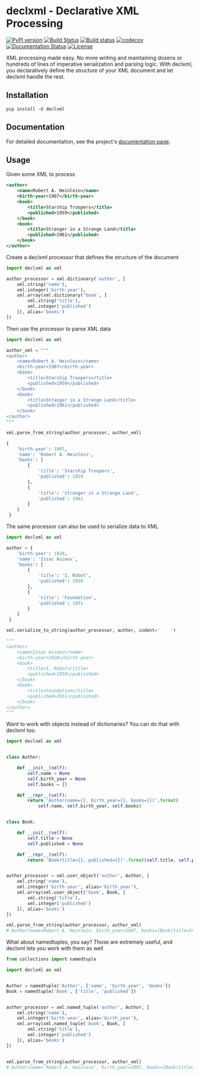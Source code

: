 # declxml - Declarative XML Processing
[![PyPI version](https://badge.fury.io/py/declxml.svg)](https://badge.fury.io/py/declxml)
[![Build Status](https://travis-ci.org/gatkin/declxml.svg?branch=master)](https://travis-ci.org/gatkin/declxml)
[![Build status](https://ci.appveyor.com/api/projects/status/00dndldkr0k2if5f/branch/master?svg=true)](https://ci.appveyor.com/project/gatkin/declxml/branch/master)
[![codecov](https://codecov.io/gh/gatkin/declxml/branch/master/graph/badge.svg)](https://codecov.io/gh/gatkin/declxml)
[![Documentation Status](https://readthedocs.org/projects/declxml/badge/?version=latest)](https://declxml.readthedocs.io/en/latest/?badge=latest)
[![License](https://img.shields.io/github/license/mashape/apistatus.svg)](https://pypi.python.org/pypi/declxml/)

XML processing made easy. No more writing and maintaining dozens or hundreds of lines of imperative serialization and parsing logic. With declxml, you declaratively define the structure of your XML document and let declxml handle the rest.

## Installation
```
pip install -U declxml
```

## Documentation
For detailed documentation, see the project's [documentation page](http://declxml.readthedocs.io/).

## Usage
Given some XML to process
```xml
<author>
    <name>Robert A. Heinlein</name>
    <birth-year>1907</birth-year>
    <book>
        <title>Starship Troopers</title>
        <published>1959</published>
    </book>
    <book>
        <title>Stranger in a Strange Land</title>
        <published>1961</published>
    </book>
</author>
```

Create a declxml processor that defines the structure of the document
```python
import declxml as xml

author_processor = xml.dictionary('author', [
    xml.string('name'),
    xml.integer('birth-year'),
    xml.array(xml.dictionary('book', [
        xml.string('title'),
        xml.integer('published')
    ]), alias='books')
])
```

Then use the processor to parse XML data
```python
import declxml as xml

author_xml = """
<author>
    <name>Robert A. Heinlein</name>
    <birth-year>1907</birth-year>
    <book>
        <title>Starship Troopers</title>
        <published>1959</published>
    </book>
    <book>
        <title>Stranger in a Strange Land</title>
        <published>1961</published>
    </book>
</author>
"""

xml.parse_from_string(author_processor, author_xml)

{
    'birth-year': 1907,
    'name': 'Robert A. Heinlein',
    'books': [
        {
            'title': 'Starship Troopers',
            'published': 1959
        },
        {
            'title': 'Stranger in a Strange Land',
            'published': 1961
        }
    ]
 }
```

The same processor can also be used to serialize data to XML
```python
import declxml as xml

author = {
    'birth-year': 1920,
    'name': 'Issac Asimov',
    'books': [
        {
            'title': 'I, Robot',
            'published': 1950
        },
        {
            'title': 'Foundation',
            'published': 1951
        }
    ]
 }

xml.serialize_to_string(author_processor, author, indent='    ')

"""
<author>
    <name>Issac Asimov</name>
    <birth-year>1920</birth-year>
    <book>
        <title>I, Robot</title>
        <published>1950</published>
    </book>
    <book>
        <title>Foundation</title>
        <published>1951</published>
    </book>
</author>
"""
```

Want to work with objects instead of dictionaries? You can do that with declxml too.
```python
import declxml as xml


class Author:

    def __init__(self):
        self.name = None
        self.birth_year = None
        self.books = []

    def __repr__(self):
        return 'Author(name={}, birth_year={}, books={})'.format(
            self.name, self.birth_year, self.books)


class Book:

    def __init__(self):
        self.title = None
        self.published = None

    def __repr__(self):
        return 'Book(title={}, published={})'.format(self.title, self.published)


author_processor = xml.user_object('author', Author, [
    xml.string('name'),
    xml.integer('birth-year', alias='birth_year'),
    xml.array(xml.user_object('book', Book, [
        xml.string('title'),
        xml.integer('published')
    ]), alias='books')
])

xml.parse_from_string(author_processor, author_xml)
# Author(name=Robert A. Heinlein, birth_year=1907, books=[Book(title=Starship Troopers, published=1950), Book(title=Stranger in a Strange Land, published=1951)])
```

What about namedtuples, you say? Those are extremely useful, and declxml lets you work with them as well
```python
from collections import namedtuple

import declxml as xml


Author = namedtuple('Author', ['name', 'birth_year', 'books'])
Book = namedtuple('Book', ['title', 'published'])


author_processor = xml.named_tuple('author', Author, [
    xml.string('name'),
    xml.integer('birth-year', alias='birth_year'),
    xml.array(xml.named_tuple('book', Book, [
        xml.string('title'),
        xml.integer('published')
    ]), alias='books')
])


xml.parse_from_string(author_processor, author_xml)
# Author(name='Robert A. Heinlein', birth_year=1907, books=[Book(title='Starship Troopers', published=1959), Book(title='Stranger in a Strange Land', published=1961)])
```
